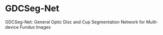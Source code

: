 # GDCSeg-Net
GDCSeg-Net: General Optic Disc and Cup Segmentation Network for Multi-device Fundus Images

